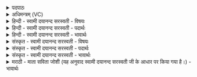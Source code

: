 <details><summary>पदपाठः</summary>

आ॒शुः। शिशा॑नः। वृ॒ष॒भः। न। भी॒मः। घ॒ना॒घ॒नः। क्षोभ॑णः। च॒र्ष॒णी॒नाम्। सं॒क्रन्द॑न॒ इति॑ स॒म्ऽक्रन्द॑नः। अ॒नि॒मि॒ष इत्य॑निऽमिषः। ए॒क॒वी॒र इत्ये॑कऽवी॒रः। श॒तम्। सेनाः॑। अ॒ज॒य॒त्। सा॒कम्। इन्द्रः॑। ३३।
</details>

<details><summary>अधिमन्त्रम् (VC)</summary>

- इन्द्रो देवता
- अप्रतिरथ ऋषिः
- आर्षी त्रिष्टुप्
- धैवतः
</details>

<details><summary>हिन्दी - स्वामी दयानन्द सरस्वती - विषयः</summary>

अब सेनापति के कृत्य का उपदेश अगले मन्त्र में किया है ॥
</details>

<details><summary>हिन्दी - स्वामी दयानन्द सरस्वती - पदार्थः</summary>

पदार्थान्वयभाषाः -  हे विद्वान् मनुष्यो ! तुम लोग जो (चर्षणीनाम्) सब मनुष्यों वा उन की सम्बन्धिनी सेनाओं में (आशुः) शीघ्रकारी (शिशानः) पदार्थों को सूक्ष्म करनेवाला (वृषभः) बलवान् बैल के (न) समान (भीमः) भयंकर (घनाघनः) अत्यन्त आवश्यकता के साथ शत्रुओं का नाश करने (क्षोभणः) उन को कंपाने (संक्रन्दनः) अच्छे प्रकार शत्रुओं को रुलाने और (अनिमिषः) रात्रि-दिन प्रयत्न करनेहारा (एकवीरः) अकेला वीर (इन्द्रः) शत्रुओं को विदीर्ण करनेवाला सेना का अधिपति पुरुष हम लोगों के (साकम्) साथ (शतम्) अनेकों (सेनाः) उन सेनाओं को जिनसे शत्रुओं को बाँधते हैं, (अजयत्) जीतता है, उसी को सेनाधीश करो ॥३३ ॥
</details>

<details><summary>हिन्दी - स्वामी दयानन्द सरस्वती - भावार्थः</summary>

भावार्थभाषाः -  मनुष्यों को चाहिये कि जो धनुर्वेद और ऋग्वेदादि शास्त्रों का जाननेवाला, निर्भय, सब विद्याओं में कुशल, अति बलवान्, धार्मिक, अपने स्वामी के राज्य में प्रीति करनेवाला, जितेन्द्रिय, शत्रुओं का जीतनेहारा तथा अपनी सेना को सिखाने और युद्ध कराने में कुशल वीर पुरुष हो, उसको सेनापति के अधिकार पर नियुक्त करें ॥३३ ॥
</details>

<details><summary>संस्कृत - स्वामी दयानन्द सरस्वती - विषयः</summary>

अथ सेनापतिकृत्यमुपदिश्यते ॥
</details>

<details><summary>संस्कृत - स्वामी दयानन्द सरस्वती - पदार्थः</summary>

पदार्थान्वयभाषाः -  हे विद्वांसो मनुष्या ! यूयं यश्चर्षणीनामाशुः शिशानो वृषभो न भीमो घनाघनः क्षोभणः संक्रन्दनोऽनिमिष एकवीर इन्द्रोऽस्माभिः साकं शतं सेना अजयत्, तमेव सेनाधीशं कुरुत ॥३३ ॥
</details>

<details><summary>संस्कृत - स्वामी दयानन्द सरस्वती - भावार्थः</summary>

भावार्थभाषाः -  मनुष्यैर्या धनुर्वेदविदृगादिविन्निर्भयस्सर्वविद्यो बलिष्ठो धार्म्मिकः स्वराज्यानुरागी जितेन्द्रियोऽरीणां विजेता स्वसेनायाः शिक्षणे योधने च कुशलो वीरो भवेत्, स सेनाधीशाधिकारे स्थापनीयः ॥३३ ॥
</details>

<details><summary>मराठी - माता सविता जोशी (यह अनुवाद स्वामी दयानन्द सरस्वती जी के आधार पर किया गया है।) - भावार्थः</summary>

भावार्थभाषाः -  जो धनुर्वेद व ऋग्वेद इत्यादी शास्त्रांचा जाणकार, निर्भय व बलवान आणि जितेन्द्रिय, सर्व विद्यांमध्ये कुशल असून धार्मिक व स्वामिभक्त, शत्रूंना जिंकणारा, आपल्या सेनेला प्रशिक्षित करणारा व युद्ध करण्यात कुशल असा वीर पुरुष असेल तर त्याला सर्व माणसांनी सेनापती नेमावे.
</details>